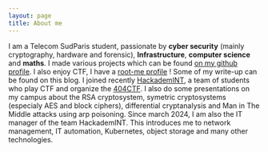 ```yaml
---
layout: page
title: About me
---
```


I am a Telecom SudParis student, passionate by **cyber security** (mainly cryptography, hardware and forensic), **Infrastructure**, **computer science** and **maths**. I made various projects which can be found [on my github profile](https://github.com/acmo0). I also enjoy CTF, I have a [root-me profile](https://root-me.org/acmo0) ! Some of my write-up can be found on this blog. I joined recently [HackademINT](https://www.hackademint.org), a  team of students who play CTF and organize the [404CTF](https://www.404ctf.fr). I also do some presentations on my campus about the RSA cryptosystem, symetric cryptosystems (especialy AES and block ciphers), differential cryptanalysis and Man in The Middle attacks using arp poisoning.
Since march 2024, I am also the IT manager of the team HackademINT. This introduces me to network management, IT automation, Kubernetes, object storage and many other technologies.